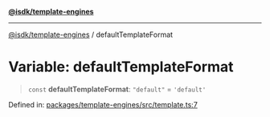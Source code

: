 [**@isdk/template-engines**](../README.md)

***

[@isdk/template-engines](../globals.md) / defaultTemplateFormat

# Variable: defaultTemplateFormat

> `const` **defaultTemplateFormat**: `"default"` = `'default'`

Defined in: [packages/template-engines/src/template.ts:7](https://github.com/isdk/template-engines.js/blob/08cf4328dccdb45c6cf35eac571525bb99782c4e/src/template.ts#L7)
